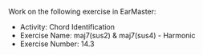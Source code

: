 Work on the following exercise in EarMaster:
- Activity: Chord Identification
- Exercise Name: maj7(sus2) & maj7(sus4) - Harmonic
- Exercise Number: 14.3
